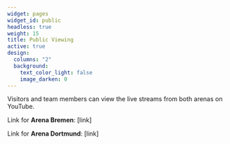 ```yaml
---
widget: pages
widget_id: public
headless: true
weight: 15
title: Public Viewing
active: true
design:
  columns: "2"
  background:
    text_color_light: false
    image_darken: 0
---
```

Visitors and team members can view the live streams from both arenas on YouTube.

Link for **Arena Bremen**: [link]

Link for **Arena Dortmund**: [link]